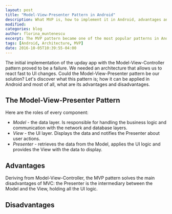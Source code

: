 ```yaml
---
layout: post
title: "Model-View-Presenter Pattern in Android"
description: What MVP is, how to implement it in Android, advantages and disadvantages.
modified:
categories: blog
author: florina_muntenescu
excerpt: The MVP pattern became one of the most popular patterns in Android in the last couple of years. Let's see what MVP is, how to apply it in Android and some of its advantages and disadvantages.
tags: [Android, Architecture, MVP]
date: 2016-10-05T10:39:55-04:00
---
```


The initial implementation of the upday app with the Model-View-Controller pattern proved to be a failure. We needed an architecture that allows us to react fast to UI changes. Could the Model-View-Presenter pattern be our solution? Let's discover what this pattern is; how it can be applied in Android and most of all, what are its advantages and disadvantages.

## The Model-View-Presenter Pattern

Here are the roles of every component:

* *Model* - the data layer. Is responsible for handling the business logic and communication with the network and database layers.
* *View* -  the UI layer. Displays the data and notifies the Presenter about user actions.
* *Presenter* -  retrieves the data from the Model, applies the UI logic and provides the View with the data to display.


## Advantages

Deriving from Model-View-Controller, the MVP pattern solves the main disadvantages of MVC: the Presenter is the intermediary between the Model and the View, holding all the UI logic.

## Disadvantages
